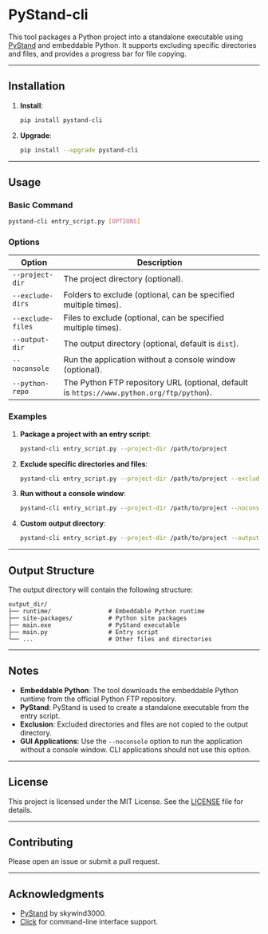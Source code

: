 # PyStand-cli

This tool packages a Python project into a standalone executable using [PyStand](https://github.com/skywind3000/PyStand) and embeddable Python. It supports excluding specific directories and files, and provides a progress bar for file copying.

---

## Installation

1. **Install**:
   ```bash
   pip install pystand-cli
   ```

2. **Upgrade**:
   ```bash
   pip install --upgrade pystand-cli
   ```

---

## Usage

### Basic Command

```bash
pystand-cli entry_script.py [OPTIONS]
```

### Options

| Option            | Description                                                                               |
| ----------------- | ----------------------------------------------------------------------------------------- |
| `--project-dir`   | The project directory (optional).                                                         |
| `--exclude-dirs`  | Folders to exclude (optional, can be specified multiple times).                           |
| `--exclude-files` | Files to exclude (optional, can be specified multiple times).                             |
| `--output-dir`    | The output directory (optional, default is `dist`).                                       |
| `--noconsole`     | Run the application without a console window (optional).                                  |
| `--python-repo`   | The Python FTP repository URL (optional, default is `https://www.python.org/ftp/python`). |

### Examples

1. **Package a project with an entry script**:

   ```bash
   pystand-cli entry_script.py --project-dir /path/to/project
   ```

2. **Exclude specific directories and files**:

   ```bash
   pystand-cli entry_script.py --project-dir /path/to/project --exclude-dirs node_modules --exclude-files .gitignore
   ```

3. **Run without a console window**:

   ```bash
   pystand-cli entry_script.py --project-dir /path/to/project --noconsole
   ```

4. **Custom output directory**:
   ```bash
   pystand-cli entry_script.py --project-dir /path/to/project --output-dir /path/to/output
   ```

---

## Output Structure

The output directory will contain the following structure:

```
output_dir/
├── runtime/                # Embeddable Python runtime
├── site-packages/          # Python site packages
├── main.exe                # PyStand executable
├── main.py                 # Entry script
└── ...                     # Other files and directories
```

---

## Notes

- **Embeddable Python**: The tool downloads the embeddable Python runtime from the official Python FTP repository.
- **PyStand**: PyStand is used to create a standalone executable from the entry script.
- **Exclusion**: Excluded directories and files are not copied to the output directory.
- **GUI Applications**: Use the `--noconsole` option to run the application without a console window. CLI applications should not use this option.

---

## License

This project is licensed under the MIT License. See the [LICENSE](LICENSE) file for details.

---

## Contributing

Please open an issue or submit a pull request.

---

## Acknowledgments

- [PyStand](https://github.com/skywind3000/PyStand) by skywind3000.
- [Click](https://click.palletsprojects.com/) for command-line interface support.

